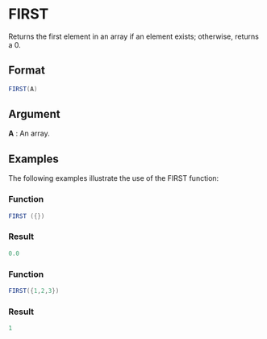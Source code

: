 
# FIRST

Returns the first element in an array if an element exists; otherwise, returns a 0.

## Format

```java
FIRST(A)
```

## Argument
 
**A**
: An array.

## Examples
The following examples illustrate the use of the FIRST function:
 
### Function
```java
FIRST ({})
```

### Result
```java
0.0
``` 

### Function
```java
FIRST({1,2,3})
```

### Result
```java
1
```

